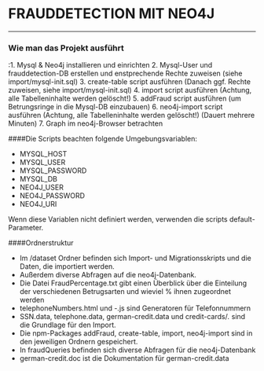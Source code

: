 # FRAUDDETECTION MIT NEO4J
------------------------

### Wie man das Projekt ausführt

:1. Mysql & Neo4j installieren und einrichten
2. Mysql-User und frauddetection-DB erstellen und enstprechende Rechte zuweisen (siehe import/mysql-init.sql)
3. create-table script ausführen (Danach ggf. Rechte zuweisen, siehe import/mysql-init.sql)
4. import script ausführen (Achtung, alle Tabelleninhalte werden gelöscht!)
5. addFraud script ausführen (um Betrungsringe in die Mysql-DB einzubauen)
6. neo4j-import script ausführen (Achtung, alle Tabelleninhalte werden gelöscht!) (Dauert mehrere Minuten)
7. Graph im neo4j-Browser betrachten


####Die Scripts beachten folgende Umgebungsvariablen:

* MYSQL_HOST
* MYSQL_USER
* MYSQL_PASSWORD
* MYSQL_DB
* NEO4J_USER
* NEO4J_PASSWORD
* NEO4J_URI

Wenn diese Variablen nicht definiert werden, verwenden die scripts default-Parameter.



####Ordnerstruktur

* Im /dataset Ordner befinden sich Import- und Migrationsskripts und die Daten, die importiert werden.
* Außerdem diverse Abfragen auf die neo4j-Datenbank.
* Die Datei FraudPercentage.txt gibt einen Überblick über die Einteilung der verschiedenen Betrugsarten und wieviel % ihnen zugeordnet werden
* telephoneNumbers.html und -.js sind Generatoren für Telefonnummern
* SSN.data, telephone.data, german-credit.data und credit-cards/*.* sind die Grundlage für den Import.
* Die npm-Packages addFraud, create-table, import, neo4j-import sind in den jeweiligen Ordnern gespeichert.
* In fraudQueries befinden sich diverse Abfragen für die neo4j-Datenbank
* german-credit.doc ist die Dokumentation für german-credit.data
